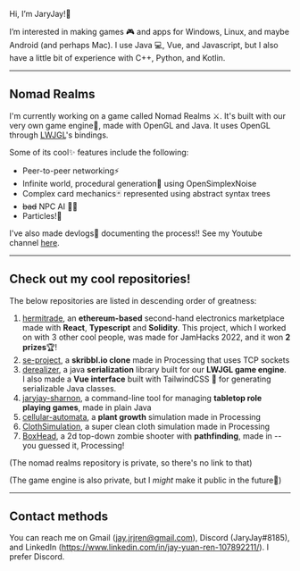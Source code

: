 Hi, I’m JaryJay!👋

I’m interested in making games 🎮 and apps for Windows, Linux, and maybe Android (and perhaps Mac).
I use Java 💻, Vue, and Javascript, but I also have a little bit of experience with C++, Python, and Kotlin.

---
## Nomad Realms

I'm currently working on a game called Nomad Realms ⚔️. It's built with our very own game engine🎉, made with OpenGL and Java. It uses OpenGL through [LWJGL](https://www.lwjgl.org/)'s bindings.

Some of its cool✨ features include the following:
  
- Peer-to-peer networking⚡
- Infinite world, procedural generation🌳 using OpenSimplexNoise
- Complex card mechanics🃏 represented using abstract syntax trees
- ~~bad~~ NPC AI 🧙‍♂️
- Particles!🎉

I've also made devlogs📸 documenting the process!! See my Youtube channel [here](https://www.youtube.com/channel/UCodzqwvceoV2e9a_Nh8Zu1g).

---

## Check out my cool repositories!
The below repositories are listed in descending order of greatness:

1. [hermitrade](https://github.com/Dissonant101/hermitrade), an **ethereum-based** second-hand electronics marketplace made with **React**, **Typescript** and **Solidity**. This project, which I worked on with 3 other cool people, was made for JamHacks 2022, and it won **2 prizes**🏆!
2. [se-project](../../../se-project), a **skribbl.io clone** made in Processing that uses TCP sockets
3. [derealizer](https://github.com/virtual-cardboard/derealizer), a java **serialization** library built for our **LWJGL game engine**. I also made a **Vue interface** built with TailwindCSS 🍃 for generating serializable Java classes.
4. [jaryjay-sharnon](../../../jaryjay-sharnon), a command-line tool for managing **tabletop role playing games**, made in plain Java
5. [cellular-automata](../../../cellular-automata), a **plant growth** simulation made in Processing
6. [ClothSimulation](../../../ClothSimulation), a super clean cloth simulation made in Processing
7. [BoxHead](../../../BoxHead), a 2d top-down zombie shooter with **pathfinding**, made in -- you guessed it, Processing!

(The nomad realms repository is private, so there's no link to that)

(The game engine is also private, but I *might* make it public in the future🤞)

---

## Contact methods

You can reach me on Gmail (jay.jrjren@gmail.com), Discord (JaryJay#8185), and LinkedIn (https://www.linkedin.com/in/jay-yuan-ren-107892211/). I prefer Discord.

